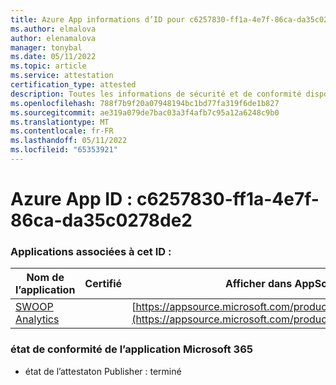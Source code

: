 ```yaml
---
title: Azure App informations d’ID pour c6257830-ff1a-4e7f-86ca-da35c0278de2
ms.author: elmalova
author: elenamalova
manager: tonybal
ms.date: 05/11/2022
ms.topic: article
ms.service: attestation
certification_type: attested
description: Toutes les informations de sécurité et de conformité disponibles pour c6257830-ff1a-4e7f-86ca-da35c0278de2.
ms.openlocfilehash: 788f7b9f20a07948194bc1bd77fa319f6de1b827
ms.sourcegitcommit: ae319a079de7bac03a3f4afb7c95a12a6248c9b0
ms.translationtype: MT
ms.contentlocale: fr-FR
ms.lasthandoff: 05/11/2022
ms.locfileid: "65353921"
---
```

# <a name="azure-app-id-c6257830-ff1a-4e7f-86ca-da35c0278de2"></a>Azure App ID : c6257830-ff1a-4e7f-86ca-da35c0278de2


### <a name="apps-associated-with-this-id"></a>Applications associées à cet ID :
| **Nom de l’application** | **Certifié** | **Afficher dans AppSource** |
|--------------|---------------|-----------------------|
| [SWOOP Analytics](../forward/WA200000877.md) |  | [https://appsource.microsoft.com/product/office/WA200000877](https://appsource.microsoft.com/product/office/WA200000877) |

### <a name="microsoft-365-app-compliance-status"></a>état de conformité de l’application Microsoft 365
- état de l’attestaton Publisher : terminé

